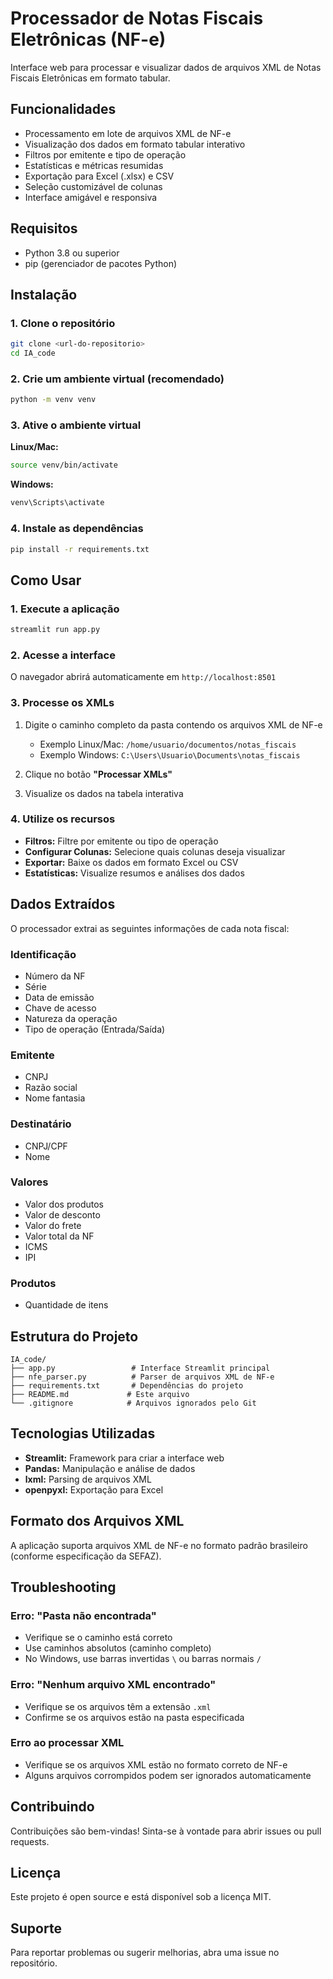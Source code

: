 # Processador de Notas Fiscais Eletrônicas (NF-e)

Interface web para processar e visualizar dados de arquivos XML de Notas Fiscais Eletrônicas em formato tabular.

## Funcionalidades

- Processamento em lote de arquivos XML de NF-e
- Visualização dos dados em formato tabular interativo
- Filtros por emitente e tipo de operação
- Estatísticas e métricas resumidas
- Exportação para Excel (.xlsx) e CSV
- Seleção customizável de colunas
- Interface amigável e responsiva

## Requisitos

- Python 3.8 ou superior
- pip (gerenciador de pacotes Python)

## Instalação

### 1. Clone o repositório

```bash
git clone <url-do-repositorio>
cd IA_code
```

### 2. Crie um ambiente virtual (recomendado)

```bash
python -m venv venv
```

### 3. Ative o ambiente virtual

**Linux/Mac:**
```bash
source venv/bin/activate
```

**Windows:**
```bash
venv\Scripts\activate
```

### 4. Instale as dependências

```bash
pip install -r requirements.txt
```

## Como Usar

### 1. Execute a aplicação

```bash
streamlit run app.py
```

### 2. Acesse a interface

O navegador abrirá automaticamente em `http://localhost:8501`

### 3. Processe os XMLs

1. Digite o caminho completo da pasta contendo os arquivos XML de NF-e
   - Exemplo Linux/Mac: `/home/usuario/documentos/notas_fiscais`
   - Exemplo Windows: `C:\Users\Usuario\Documents\notas_fiscais`

2. Clique no botão **"Processar XMLs"**

3. Visualize os dados na tabela interativa

### 4. Utilize os recursos

- **Filtros:** Filtre por emitente ou tipo de operação
- **Configurar Colunas:** Selecione quais colunas deseja visualizar
- **Exportar:** Baixe os dados em formato Excel ou CSV
- **Estatísticas:** Visualize resumos e análises dos dados

## Dados Extraídos

O processador extrai as seguintes informações de cada nota fiscal:

### Identificação
- Número da NF
- Série
- Data de emissão
- Chave de acesso
- Natureza da operação
- Tipo de operação (Entrada/Saída)

### Emitente
- CNPJ
- Razão social
- Nome fantasia

### Destinatário
- CNPJ/CPF
- Nome

### Valores
- Valor dos produtos
- Valor de desconto
- Valor do frete
- Valor total da NF
- ICMS
- IPI

### Produtos
- Quantidade de itens

## Estrutura do Projeto

```
IA_code/
├── app.py                 # Interface Streamlit principal
├── nfe_parser.py          # Parser de arquivos XML de NF-e
├── requirements.txt       # Dependências do projeto
├── README.md             # Este arquivo
└── .gitignore            # Arquivos ignorados pelo Git
```

## Tecnologias Utilizadas

- **Streamlit:** Framework para criar a interface web
- **Pandas:** Manipulação e análise de dados
- **lxml:** Parsing de arquivos XML
- **openpyxl:** Exportação para Excel

## Formato dos Arquivos XML

A aplicação suporta arquivos XML de NF-e no formato padrão brasileiro (conforme especificação da SEFAZ).

## Troubleshooting

### Erro: "Pasta não encontrada"
- Verifique se o caminho está correto
- Use caminhos absolutos (caminho completo)
- No Windows, use barras invertidas `\` ou barras normais `/`

### Erro: "Nenhum arquivo XML encontrado"
- Verifique se os arquivos têm a extensão `.xml`
- Confirme se os arquivos estão na pasta especificada

### Erro ao processar XML
- Verifique se os arquivos XML estão no formato correto de NF-e
- Alguns arquivos corrompidos podem ser ignorados automaticamente

## Contribuindo

Contribuições são bem-vindas! Sinta-se à vontade para abrir issues ou pull requests.

## Licença

Este projeto é open source e está disponível sob a licença MIT.

## Suporte

Para reportar problemas ou sugerir melhorias, abra uma issue no repositório.
